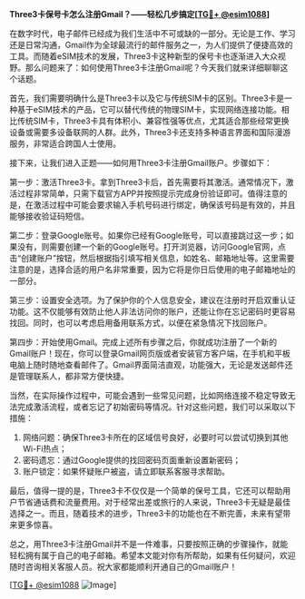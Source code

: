 **Three3卡保号卡怎么注册Gmail？——轻松几步搞定[[TG💪+ @esim1088](https://t.me/s/esim1088)]**

在数字时代，电子邮件已经成为我们生活中不可或缺的一部分。无论是工作、学习还是日常沟通，Gmail作为全球最流行的邮件服务之一，为人们提供了便捷高效的工具。而随着eSIM技术的发展，Three3卡这种新型的保号卡也逐渐进入大众视野。那么问题来了：如何使用Three3卡注册Gmail呢？今天我们就来详细聊聊这个话题。

首先，我们需要明确什么是Three3卡以及它与传统SIM卡的区别。Three3卡是一种基于eSIM技术的产品，它可以替代传统的物理SIM卡，实现网络连接功能。相比传统SIM卡，Three3卡具有体积小、兼容性强等优点，尤其适合那些经常更换设备或需要多设备联网的人群。此外，Three3卡还支持多种语言界面和国际漫游服务，非常适合跨国人士使用。

接下来，让我们进入正题——如何用Three3卡注册Gmail账户。步骤如下：

第一步：激活Three3卡。拿到Three3卡后，首先需要将其激活。通常情况下，激活过程非常简单，只需下载官方APP并按照提示完成身份验证即可。值得注意的是，在激活过程中可能会要求输入手机号码进行绑定，确保该号码是有效的，并且能够接收验证码短信。

第二步：登录Google账号。如果你已经有Google账号，可以直接跳过这一步；如果没有，则需要创建一个新的Google账号。打开浏览器，访问Google官网，点击“创建账户”按钮，然后根据指引填写相关信息，如姓名、邮箱地址等。这里需要注意的是，选择合适的用户名非常重要，因为它将是你日后使用的电子邮箱地址的一部分。

第三步：设置安全选项。为了保护你的个人信息安全，建议在注册时开启双重认证功能。这不仅能够有效防止他人非法访问你的账户，还能让你在忘记密码时更容易找回。同时，也可以考虑启用备用联系方式，以便在紧急情况下找回账户。

第四步：开始使用Gmail。完成上述所有步骤之后，你就成功注册了一个新的Gmail账户！现在，你可以登录Gmail网页版或者安装官方客户端，在手机和平板电脑上随时随地查看邮件了。Gmail界面简洁直观，功能强大，无论是发送邮件还是管理联系人，都非常方便快捷。

当然，在实际操作过程中，可能会遇到一些常见问题，比如网络连接不稳定导致无法完成激活流程，或者忘记了初始密码等情况。针对这些问题，我们可以采取以下措施：

1. 网络问题：确保Three3卡所在的区域信号良好，必要时可以尝试切换到其他Wi-Fi热点；
2. 密码遗忘：通过Google提供的找回密码页面重新设置新密码；
3. 账户锁定：如果怀疑账户被盗，请立即联系客服寻求帮助。

最后，值得一提的是，Three3卡不仅仅是一个简单的保号工具，它还可以帮助用户节省通话费和流量费用。对于经常出差或旅行的人来说，Three3卡无疑是最佳选择之一。而且，随着技术的进步，Three3卡的功能也在不断完善，未来有望带来更多惊喜。

总之，用Three3卡注册Gmail并不是一件难事，只要按照正确的步骤操作，就能轻松拥有属于自己的电子邮箱。希望本文能对你有所帮助，如果有任何疑问，欢迎随时咨询相关客服人员。祝大家都能顺利开通自己的Gmail账户！

[[TG💪+ @esim1088](https://t.me/s/esim1088) ![Image](https://i.postimg.cc/4NQfJmqS/Snipaste-2025-05-13-00-14-12.png)]